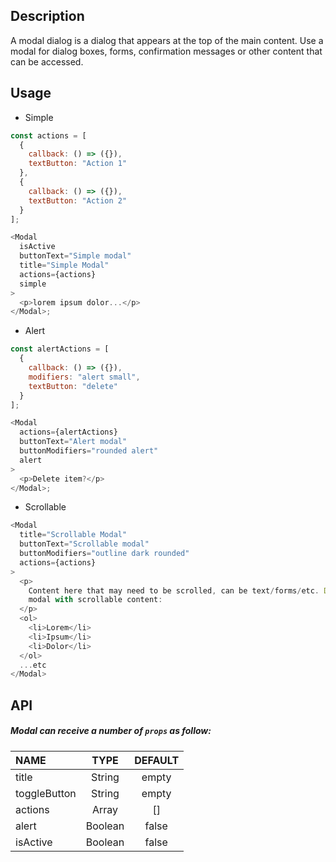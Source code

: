 ## Description

A modal dialog is a dialog that appears at the top of the main content.
Use a modal for dialog boxes, forms, confirmation messages or other content that can be accessed.

## Usage

- Simple

```js
const actions = [
  {
    callback: () => ({}),
    textButton: "Action 1"
  },
  {
    callback: () => ({}),
    textButton: "Action 2"
  }
];

<Modal
  isActive
  buttonText="Simple modal"
  title="Simple Modal"
  actions={actions}
  simple
>
  <p>lorem ipsum dolor...</p>
</Modal>;
```

- Alert

```js
const alertActions = [
  {
    callback: () => ({}),
    modifiers: "alert small",
    textButton: "delete"
  }
];

<Modal
  actions={alertActions}
  buttonText="Alert modal"
  buttonModifiers="rounded alert"
  alert
>
  <p>Delete item?</p>
</Modal>;
```

- Scrollable

```js
<Modal
  title="Scrollable Modal"
  buttonText="Scrollable modal"
  buttonModifiers="outline dark rounded"
  actions={actions}
>
  <p>
    Content here that may need to be scrolled, can be text/forms/etc. Default
    modal with scrollable content:
  </p>
  <ol>
    <li>Lorem</li>
    <li>Ipsum</li>
    <li>Dolor</li>
  </ol>
  ...etc
</Modal>
```

## API

##### Modal can receive a number of `props` as follow:

| NAME         |  TYPE   | DEFAULT |
| :----------- | :-----: | :-----: |
| title        | String  |  empty  |
| toggleButton | String  |  empty  |
| actions      |  Array  |   []    |
| alert        | Boolean |  false  |
| isActive     | Boolean |  false  |
